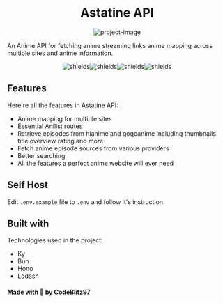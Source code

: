 <h1 align="center" id="title">Astatine API</h1>

<p align="center"><img src="https://cdn.discordapp.com/attachments/1237739430404423814/1254418971176730745/d8b98c2c4b659dae683101ae001d72d4-modified.png?ex=66796c34&amp;is=66781ab4&amp;hm=6196fdf6ce95f7a044807cb92501c76f0642bf8eda3bd081e749dbe2257c4702&amp;" alt="project-image"></p>

<p id="description">An Anime API for fetching anime streaming links anime mapping across multiple sites and anime information.</p>

<p align="center"><img src="https://img.shields.io/badge/ky-pink" alt="shields"><img src="https://img.shields.io/badge/hono-orange?logo=hono" alt="shields"><img src="https://img.shields.io/badge/bun-blue?logo=bun" alt="shields"><img src="https://img.shields.io/badge/Lodash-purple?logo=lodash" alt="shields"></p>

<h2>Features</h2>

Here're all the features in Astatine API:

- Anime mapping for multiple sites
- Essential Anilist routes
- Retrieve episodes from hianime and gogoanime including thumbnails title overview rating and more
- Fetch anime episode sources from various providers
- Better searching
- All the features a perfect anime website will ever need

## Self Host

Edit `.env.example` file to `.env` and follow it's instruction

<h2>Built with</h2>

Technologies used in the project:

- Ky
- Bun
- Hono
- Lodash

<h4>Made with 💖 by <a href="https://www.sohom829.xyz/">CodeBlitz97</a><h3>
